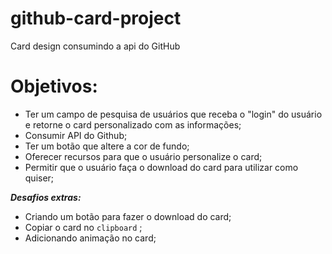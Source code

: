 # github-card-project
 Card design consumindo a api do GitHub

# Objetivos:
- Ter um campo de pesquisa de usuários que receba o "login" do usuário e retorne o card personalizado com as informações;
- Consumir API do Github;
- Ter um botão que altere a cor de fundo;
- Oferecer recursos para que o usuário personalize o card;
- Permitir que o usuário faça o download do card para utilizar como quiser;

***Desafios extras:***

- Criando um botão para fazer o download do card;
- Copiar o card no `clipboard` ;
- Adicionando animação no card; 
